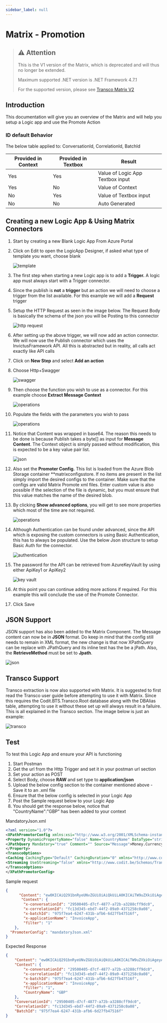 ```yaml
---
sidebar_label: null
---
```


# Matrix - Promotion

> ## ⚠️ Attention
> This is the V1 version of the Matrix, which is deprecated and will thus no longer be extended.
> 
> Maximum supported .NET version is .NET Framework 4.7.1
> 
> For the supported version, please see [Transco Matrix V2](../components/transcoV2-Matrix.md)

## Introduction

This documentation will give you an overview of the Matrix and will help you setup a Logic app and use the Promote Action

### ID default Behavior

The below table applied to: ConversationId, CorrelationId, BatchId

|Provided in Context|Provided in Textbox|Result|
|--- |--- |--- |
|Yes|Yes|Value of Logic App Textbox input|
|Yes|No|Value of Context|
|No|Yes|Value of Textbox input|
|No|No|Auto Generated|

## Creating a new Logic App & Using Matrix Connectors

1. Start by creating a new Blank Logic App From Azure Portal
2. Click on Edit to open the LogicApp Designer, if asked what type of template you want, choose blank

   ![template](../../images/pubsub-template.png)

3. The first step when starting a new Logic app is to add a **Trigger.** A logic app must always start with a Trigger connector.
4. Since the publish is **not** a **trigger** but an action we will need to choose a trigger from the list available. For this example we will add a **Request** trigger
5. Setup the HTTP Request as seen in the image below. The Request Body is basically the schema of the json you will be Posting to this connector

   ![http request](../../images/pubsub-httprequest.png)

6. After setting up the above trigger, we will now add an action connector. We will now use the Publish connector which uses the InvictusFramework API. All this is abstracted but in reality, all calls act exactly like API calls
7. Click on **New Step** and select **Add an action**
8. Choose Http+Swagger

   ![swagger](../../images/pubsub-swagger.png)

9. Then choose the function you wish to use as a connector. For this example choose **Extract Message Context**

   ![operations](../../images/matrix-operation.png)

10. Populate the fields with the parameters you wish to pass

    ![operations](../../images/matrix-extract.png)

11. Notice that Content was wrapped in base64. The reason this needs to be done is because Publish takes a byte\[\] as input for **Message Content**. The Context object is simply passed without modification, this is expected to be a key value pair list.

    ![json](../../images/pubsub-jsoncontext.png)

12. Also set the **Promoter Config.** This list is loaded from the Azure Blob Storage container **matrixconfigsstore. If no items are present in the list simply import the desired configs to the container. Make sure that the configs are valid Matrix Promote xml files. Enter custom value is also possible if the selection of the file is dynamic, but you must ensure that this value matches the name of the desired blob.
13. By clicking **Show advanced options**, you will get to see more properties which most of the time are not required.

    ![operations](../../images/matrix-extractadvanced.png)

14. Although Authentication can be found under advanced, since the API which is exposing the custom connectors is using Basic Authentication, this has to always be populated. Use the below Json structure to setup Basic Auth for the connector.

     ![authentication](../../images/pubsub-authentication.png)

15. The password for the API can be retrieved from AzureKeyVault by using either ApiKey1 or ApiKey2

     ![key vault](../../images/pubsub-keyvaultapikey.png)

16. At this point you can continue adding more actions if required. For this example this will conclude the use of the Promote Connector.
17. Click Save

## JSON Support

JSON support has also been added to the Matrix Component. The Message content can now be in **JSON** format. Do keep in mind that the config still needs to remain in XML format, the new change is that now XPathQuery can be replace with JPathQuery and its inline test has the be a jPath. Also, the **RetrieveMethod** must be set to **Jpath**.

![json](../../images/matrix-json.png)

## Transco Support

Transco extraction is now also supported with Matrix. It is suggested to first read the Transco user guide before attempting to use it with Matrix. Since this requires the Codit.BTS.Transco.Root database along with the DBAlias table, attempting to use it without these set up will always result in a failuire. This is all explained in the Transco section. The image below is just an example:

![transco](../../images/matrix-transco.png)

## Test

To test this Logic App and ensure your API is functioning

1. Start Postman
2. Get the url from the Http Trigger and set it in your postman url section
3. Set your action as POST
4. Select Body, choose **RAW** and set type to **application/json**
5. Upload the below config section to the container mentioned above - Save it to an .xml file
6. Ensure that the below config is selected in your Logic App
7. Post the Sample request below to your Logic App
8. You should get the response below, notice that "CountryName":"GBP" has been added to your context

MandatoryJson.xml

```xml
<?xml version="1.0"?>  
<XPathPromotorConfig xmlns:xsi="http://www.w3.org/2001/XMLSchema-instance" xmlns:xsd="http://www.w3.org/2001/XMLSchema" xmlns="http://www.codit.be/Schemas/XPathPromotor">  
<Property DynamicPropertyName="false" Name="CountryName" DataType="string" RetrieveMethod="Jpath" PropertyNamespace="" PromoteEmptyValue="false" Active="true">  
<JPathQuery Mandatory="true" Comment="" Source="Message">Money.Currency</JPathQuery>  
</Property>  
<TranscoOptions>  
<Caching CachingType="Default" CachingDuration="0" xmlns="http://www.codit.be/Schemas/Transco" />  
<Streaming UseStreaming="false" xmlns="http://www.codit.be/Schemas/Transco" />  
</TranscoOptions>  
</XPathPromotorConfig>
```

Sample request

```json
{  
      "Content": "ew0KICAiQ291bnRyeUNvZGUiOiAiQkUiLA0KICAiTW9uZXkiOiAgeyAiQW1vdW50IjogIDUwLCAiQ3VycmVuY3kiOiAgIkdCUCIgIH0NCn0NCg==",  
       "Context": {  
        "x-conversationId": "29500405-d7cf-4877-a72b-a3288cff9dc0",  
        "x-correlationId": "fc13d345-ebd7-44f2-89a9-4371258c0a08",  
        "x-batchId": "975f7ea4-6247-431b-afb6-6d27fb47516f",  
        "x-applicationName": "InvoiceApp",  
        "filter": "1"  
    },  
  "PromoterConfig": "mandatoryJson.xml"  
}
```

Expected Response

```json
{  
    "Content": "ew0KICAiQ291bnRyeUNvZGUiOiAiQkUiLA0KICAiTW9uZXkiOiAgeyAiQW1vdW50IjogIDUwLCAiQ3VycmVuY3kiOiAgIkdCUCIgIH0NCn0NCg==",  
    "Context": {  
        "x-conversationId": "29500405-d7cf-4877-a72b-a3288cff9dc0",  
        "x-correlationId": "fc13d345-ebd7-44f2-89a9-4371258c0a08",  
        "x-batchId": "975f7ea4-6247-431b-afb6-6d27fb47516f",  
        "x-applicationName": "InvoiceApp",  
        "filter": "1",  
        "CountryName": "GBP"  
    },  
    "ConversationId": "29500405-d7cf-4877-a72b-a3288cff9dc0",  
    "CorrelationId": "fc13d345-ebd7-44f2-89a9-4371258c0a08",  
    "BatchId": "975f7ea4-6247-431b-afb6-6d27fb47516f"  
}
```
